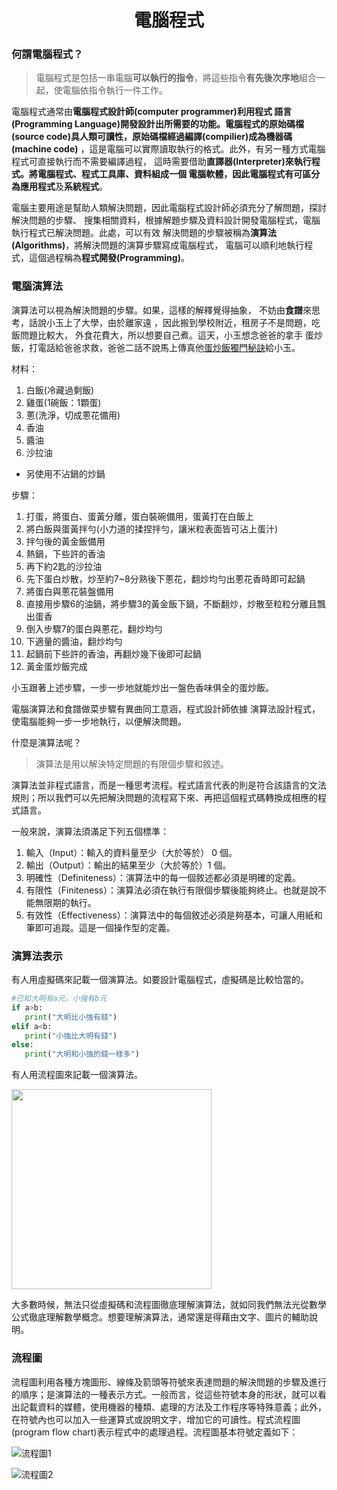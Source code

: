 <center><h1>電腦程式</h1></center>

### 何謂電腦程式？

>電腦程式是包括一串電腦**可以執行的指令**，將這些指令**有先後次序地**組合一起，使電腦依指令執行一件工作。

電腦程式通常由**電腦程式設計師(computer programmer)**利用**程式
語言(Programming Language)**開發設計出所需要的功能。電腦程式的**原始碼檔(source
code)**具人類可讀性，原始碼檔經過**編譯(compilier)**成為**機器碼(machine code)**
，這是電腦可以實際讀取執行的格式。此外，有另一種方式電腦程式可直接執行而不需要編譯過程，
這時需要借助**直譯器(Interpreter)**來執行程式。將電腦程式、程式工具庫、資料組成一個
電腦軟體，因此電腦程式有可區分為**應用程式**及**系統程式**。

電腦主要用途是幫助人類解決問題，因此電腦程式設計師必須充分了解問題，探討解決問題的步驟、
搜集相關資料，根據解題步驟及資料設計開發電腦程式，電腦執行程式已解決問題。此處，可以有效
解決問題的步驟被稱為**演算法(Algorithms)**，將解決問題的演算步驟寫成電腦程式，
電腦可以順利地執行程式，這個過程稱為**程式開發(Programming)**。

### 電腦演算法

演算法可以視為解決問題的步驟。如果，這樣的解釋覺得抽象，
不妨由**食譜**來思考，話說小玉上了大學，由於離家遠
，因此搬到學校附近，租房子不是問題，吃飯問題比較大，
外食花費大，所以想要自己煮。這天，小玉想念爸爸的拿手
蛋炒飯，打電話給爸爸求救，爸爸二話不說馬上傳真他[蛋炒飯獨門秘訣](http://wilsonwu1974.pixnet.net/blog/post/109110977-%EF%B9%9D%E7%88%B8%E7%88%B8%E8%BC%95%E9%AC%86%E4%B8%8B%E5%BB%9A%E8%B6%A3-%E9%A3%AF%E9%A3%9F%EF%B9%9E%E9%BB%83%E9%87%91%E8%9B%8B%E7%82%92%E9%A3%AF-%E7%B0%A1%E5%96%AE%E5%B0%8F)給小玉。

材料：
   1. 白飯(冷藏過剩飯)
   2. 雞蛋(1碗飯：1顆蛋)
   3. 蔥(洗淨，切成蔥花備用)
   4. 香油
   5. 醬油
   6. 沙拉油
   * 另使用不沾鍋的炒鍋

步驟：
1. 打蛋，將蛋白、蛋黃分離，蛋白裝碗備用，蛋黃打在白飯上
2. 將白飯與蛋黃拌勻(小力道的揉捏拌勻，讓米粒表面皆可沾上蛋汁)
3. 拌勻後的黃金飯備用
4. 熱鍋，下些許的香油
5. 再下約2匙的沙拉油
6. 先下蛋白炒散，炒至約7~8分熟後下蔥花，翻炒均勻出蔥花香時即可起鍋
7. 將蛋白與蔥花裝盤備用
8. 直接用步驟6的油鍋，將步驟3的黃金飯下鍋，不斷翻炒，炒散至粒粒分離且飄出蛋香
9. 倒入步驟7的蛋白與蔥花，翻炒均勻
10. 下適量的醬油，翻炒均勻
11. 起鍋前下些許的香油，再翻炒幾下後即可起鍋
12. 黃金蛋炒飯完成

小玉跟著上述步驟，一步一步地就能炒出一盤色香味俱全的蛋炒飯。

電腦演算法和食譜做菜步驟有異曲同工意涵，程式設計師依據
演算法設計程式，使電腦能夠一步一步地執行，以便解決問題。

什麼是演算法呢？
> 演算法是用以解決特定問題的有限個步驟和敘述。

演算法並非程式語言，而是一種思考流程。程式語言代表的則是符合該語言的文法規則；所以我們可以先把解決問題的流程寫下來、再把這個程式碼轉換成相應的程式語言。

一般來說，演算法須滿足下列五個標準：

1. 輸入（Input）：輸入的資料量至少（大於等於） 0 個。
2. 輸出（Output）：輸出的結果至少（大於等於）1 個。
3. 明確性（Definiteness）：演算法中的每一個敘述都必須是明確的定義。
4. 有限性（Finiteness）：演算法必須在執行有限個步驟後能夠終止。也就是說不能無限期的執行。
5. 有效性（Effectiveness）：演算法中的每個敘述必須是夠基本，可讓人用紙和筆即可追蹤。這是一個操作型的定義。

### 演算法表示

有人用虛擬碼來記載一個演算法。如要設計電腦程式，虛擬碼是比較恰當的。

```python
#已知大明有a元，小強有b元
if a>b:
   print("大明比小強有錢")
elif a<b:
   print("小強比大明有錢")
else:
   print("大明和小強的錢一樣多")
```

有人用流程圖來記載一個演算法。

<img src="figs/flowchart.png" width="320">

大多數時候，無法只從虛擬碼和流程圖徹底理解演算法，就如同我們無法光從數學公式徹底理解數學概念。想要理解演算法，通常還是得藉由文字、圖片的輔助說明。

### 流程圖

流程圖利用各種方塊圖形、線條及箭頭等符號來表達問題的解決問題的步驟及進行的順序；是演算法的一種表示方式。一般而言，從這些符號本身的形狀，就可以看出記載資料的媒體，使用機器的種類、處理的方法及工作程序等特殊意義；此外，在符號內也可以加入一些運算式或說明文字，增加它的可讀性。程式流程圖(program flow chart)表示程式中的處理過程。流程圖基本符號定義如下：

![流程圖1](figs/p64.jpg)

![流程圖2](figs/flowc2.jpg)
